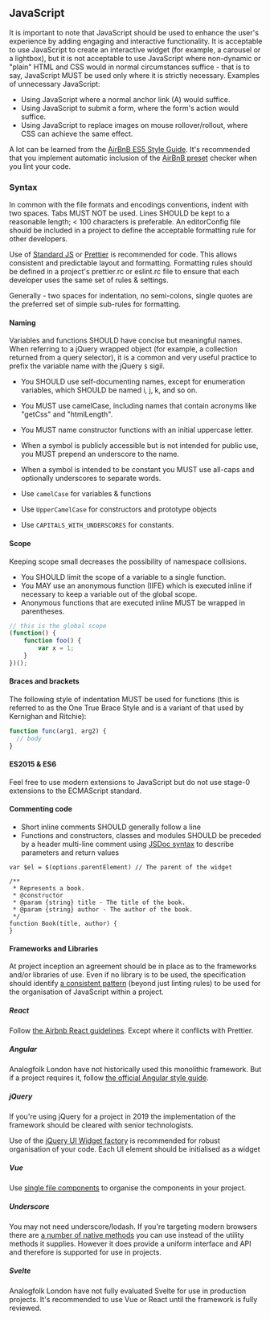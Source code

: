 ## JavaScript

It is important to note that JavaScript should be used to enhance the
user's experience by adding engaging and interactive functionality. It
is acceptable to use JavaScript to create an interactive widget (for
example, a carousel or a lightbox), but it is not acceptable to use
JavaScript where non-dynamic or "plain" HTML and CSS would in normal
circumstances suffice - that is to say, JavaScript MUST be used only
where it is strictly necessary. Examples of unnecessary JavaScript:

- Using JavaScript where a normal anchor link (A) would suffice.
- Using JavaScript to submit a form, where the form's action would suffice.
- Using JavaScript to replace images on mouse rollover/rollout, where
CSS can achieve the same effect.

A lot can be learned from the [AirBnB ES5 Style Guide](airbnb-es5). It's
recommended that you implement automatic inclusion of the [AirBnB preset](airbnb-preset)
checker when you lint your code.

### Syntax

In common with the file formats and encodings conventions, indent with
two spaces. Tabs MUST NOT be used. Lines SHOULD be kept to a reasonable
length; < 100 characters is preferable. An editorConfig file should be
included in a project to define the acceptable formatting rule for
other developers.

Use of [Standard JS][standard-js] or [Prettier][prettier-js] is recommended 
for code. This allows consistent and predictable layout and formatting. 
Formatting rules should be defined in a project's prettier.rc or eslint.rc 
file to ensure that each developer uses the same set of rules & settings.

Generally - two spaces for indentation, no semi-colons, single quotes are the
preferred set of simple sub-rules for formatting.

#### Naming

Variables and functions SHOULD have concise but meaningful names. When
referring to a jQuery wrapped object (for example, a collection returned
from a query selector), it is a common and very useful practice to
prefix the variable name with the jQuery `$` sigil.

- You SHOULD use self-documenting names, except for enumeration variables, which SHOULD be named i, j, k, and so on.
- You MUST use camelCase, including names that contain acronyms like "getCss"
and "htmlLength".
- You MUST name constructor functions with an initial uppercase letter.
- When a symbol is publicly accessible but is not intended for public use, you 
  MUST prepend an underscore to the name.
- When a symbol is intended to be constant you MUST use all-caps and optionally
  underscores to separate words.

- Use `camelCase` for variables & functions
- Use `UpperCamelCase` for constructors and prototype objects
- Use `CAPITALS_WITH_UNDERSCORES` for constants.

#### Scope

Keeping scope small decreases the possibility of namespace collisions.

- You SHOULD limit the scope of a variable to a single function.
- You MAY use an anonymous function (IIFE) which is executed inline if necessary to keep a variable out of the global scope.
- Anonymous functions that are executed inline MUST be wrapped in parentheses.

```javascript
// this is the global scope
(function() {
    function foo() {
        var x = 1;
    }
})();
```

#### Braces and brackets

The following style of indentation MUST be used for functions (this
is referred to as the One True Brace Style and is a variant of that
used by Kernighan and Ritchie):

````javascript
function func(arg1, arg2) {
  // body
}
````

#### ES2015 & ES6

Feel free to use modern extensions to JavaScript but do not use stage-0 extensions to the ECMAScript standard.

#### Commenting code

- Short inline comments SHOULD generally follow a line
- Functions and constructors, classes and modules SHOULD be preceded
by a header multi-line comment using [JSDoc syntax](jsdoc) to describe
parameters and return values

````
var $el = $(options.parentElement) // The parent of the widget

/**
 * Represents a book.
 * @constructor
 * @param {string} title - The title of the book.
 * @param {string} author - The author of the book.
 */
function Book(title, author) {
}
````

#### Frameworks and Libraries

At project inception an agreement should be in place as to the frameworks 
and/or libraries of use. Even if no library is to be used, the specification
should identify [a consistent pattern][osmani-patterns] (beyond just linting rules) to be used 
for the organisation of JavaScript within a project. 

##### React

Follow [the Airbnb React guidelines][airbnb-react]. Except where it conflicts with Prettier.

##### Angular

Analogfolk London have not historically used this monolithic framework. But if
a project requires it, follow 
[the official Angular style guide][angular-official].

##### jQuery

If you're using jQuery for a project in 2019 the implementation of the framework should be cleared with senior technologists.

Use of the [jQuery UI Widget factory][jq-widget] is recommended for robust organisation of your code. Each UI element should be initialised as a widget

##### Vue

Use [single file components][vue-single-file] to organise the components in your project. 

##### Underscore

You may not need underscore/lodash. If you're targeting modern browsers there are [a number of native methods][underscore-native] you can use instead of the utility methods it supplies. However it does provide a uniform interface and API and therefore is supported for use in projects.

##### Svelte

Analogfolk London have not fully evaluated Svelte for use in production
projects. It's recommended to use Vue or React until the framework is 
fully reviewed.

[jsdoc]: http://usejsdoc.org/
[prettier-js]: https://prettier.io/
[standard-js]: https://standardjs.com/
[airbnb-preset]: https://www.npmjs.com/package/eslint-config-airbnb
[osmani-patterns]: https://addyosmani.com/resources/essentialjsdesignpatterns/book
[airbnb-react]: https://github.com/airbnb/javascript/tree/master/react
[angular-official]: https://angular.io/guide/styleguide
[jq-widget]: https://jqueryui.com/widget/
[vue-single-file]: https://vuejs.org/v2/guide/single-file-components.html
[underscore-native]: https://github.com/you-dont-need/You-Dont-Need-Lodash-Underscore
